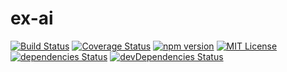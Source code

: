 # ex-ai

[![Build Status](https://travis-ci.org/Rothen/ex-ai.svg?branch=master)](https://travis-ci.org/Rothen/ex-ai)
[![Coverage Status](https://coveralls.io/repos/github/Rothen/ex-ai/badge.svg?branch=master)](https://coveralls.io/github/Rothen/ex-ai?branch=master)
[![npm version](https://badge.fury.io/js/%40alkocats%2Fex-ai.svg)](https://badge.fury.io/js/%40alkocats%2Fex-ai)
[![MIT License](https://img.shields.io/npm/l/@alkocats/ex-ai.svg)](https://github.com/Rohten/ex-ai/blob/master/LICENSE)
[![dependencies Status](https://david-dm.org/Rothen/ex-ai/status.svg)](https://david-dm.org/Rothen/ex-ai)
[![devDependencies Status](https://david-dm.org/Rothen/ex-ai/dev-status.svg)](https://david-dm.org/Rothen/ex-ai?type=dev)
